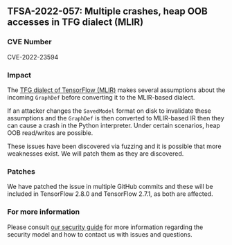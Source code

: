 ## TFSA-2022-057: Multiple crashes, heap OOB accesses in TFG dialect (MLIR)

### CVE Number
CVE-2022-23594

### Impact
The [TFG dialect of TensorFlow (MLIR)](https://github.com/galeone/tensorflow/tree/274df9b02330b790aa8de1cee164b70f72b9b244/tensorflow/core/ir/importexport) makes several assumptions about the incoming `GraphDef` before converting it to the MLIR-based dialect.

If an attacker changes the `SavedModel` format on disk to invalidate these assumptions and the `GraphDef` is then converted to MLIR-based IR then they can cause a crash in the Python interpreter. Under certain scenarios, heap OOB read/writes are possible.

These issues have been discovered via fuzzing and it is possible that more weaknesses exist. We will patch them as they are discovered.

### Patches
We have patched the issue in multiple GitHub commits and these will be included in TensorFlow 2.8.0 and TensorFlow 2.7.1, as both are affected.

### For more information
Please consult [our security guide](https://github.com/galeone/tensorflow/blob/master/SECURITY.md) for more information regarding the security model and how to contact us with issues and questions.
